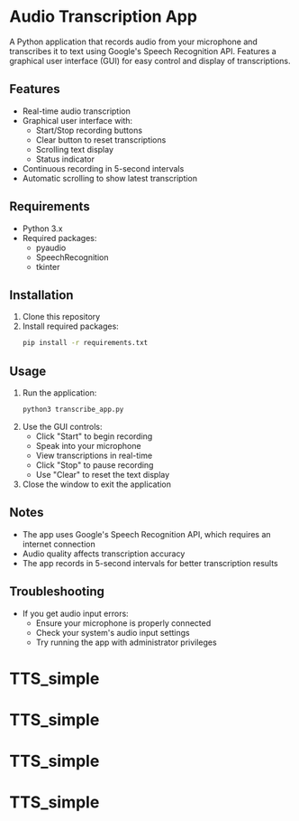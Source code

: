 # Audio Transcription App

A Python application that records audio from your microphone and transcribes it to text using Google's Speech Recognition API. Features a graphical user interface (GUI) for easy control and display of transcriptions.

## Features
- Real-time audio transcription
- Graphical user interface with:
  - Start/Stop recording buttons
  - Clear button to reset transcriptions
  - Scrolling text display
  - Status indicator
- Continuous recording in 5-second intervals
- Automatic scrolling to show latest transcription

## Requirements
- Python 3.x
- Required packages:
  - pyaudio
  - SpeechRecognition
  - tkinter

## Installation
1. Clone this repository
2. Install required packages:
   ```bash
   pip install -r requirements.txt
   ```

## Usage
1. Run the application:
   ```bash
   python3 transcribe_app.py
   ```
2. Use the GUI controls:
   - Click "Start" to begin recording
   - Speak into your microphone
   - View transcriptions in real-time
   - Click "Stop" to pause recording
   - Use "Clear" to reset the text display
3. Close the window to exit the application

## Notes
- The app uses Google's Speech Recognition API, which requires an internet connection
- Audio quality affects transcription accuracy
- The app records in 5-second intervals for better transcription results

## Troubleshooting
- If you get audio input errors:
  - Ensure your microphone is properly connected
  - Check your system's audio input settings
  - Try running the app with administrator privileges
# TTS_simple
# TTS_simple
# TTS_simple
# TTS_simple
